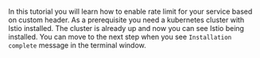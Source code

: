 In this tutorial you will learn how to enable rate limit for your service based on custom header.
As a prerequisite you need a kubernetes cluster with Istio installed. The cluster is already up and now you can see Istio being installed. You can move to the next step when you see `Installation complete` message in the terminal window.